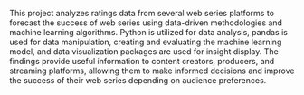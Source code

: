 This project analyzes ratings data from several web series platforms to forecast the success of web series using data-driven methodologies and machine learning algorithms. Python is utilized for data analysis, pandas is used for data manipulation, creating and evaluating the machine learning model, and data visualization packages are used for insight display. The findings provide useful information to content creators, producers, and streaming platforms, allowing them to make informed decisions and improve the success of their web series depending on audience preferences.
